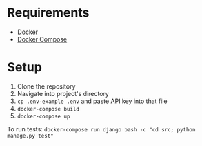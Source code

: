 # Requirements
- [Docker](https://docs.docker.com/v17.12/install/)
- [Docker Compose](https://docs.docker.com/compose/install/)


# Setup

1. Clone the repository
2. Navigate into project's directory
3. `cp .env-example .env` and paste API key into that file
4. `docker-compose build`
5. `docker-compose up`

To run tests:
`docker-compose run django bash -c "cd src; python manage.py test"`

